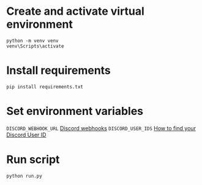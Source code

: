 # Create and activate virtual environment
```
python -m venv venv
venv\Scripts\activate
```

# Install requirements
```
pip install requirements.txt
```

# Set environment variables
`DISCORD_WEBHOOK_URL`
[Discord webhooks](https://support.discord.com/hc/en-us/articles/228383668-Intro-to-Webhooks)
`DISCORD_USER_IDS`
[How to find your Discord User ID](https://support.discord.com/hc/en-us/articles/206346498-Where-can-I-find-my-User-Server-Message-ID#h_01HRSTXPS5H5D7JBY2QKKPVKNA)

# Run script
```
python run.py
```
